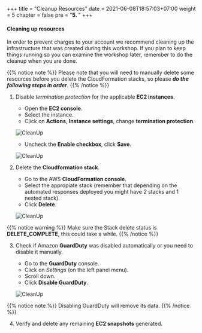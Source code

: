 +++
title = "Cleanup Resources"
date = 2021-06-08T18:57:03+07:00
weight = 5
chapter = false
pre = "<b>5. </b>"
+++

#### Cleaning up resources

In order to prevent charges to your account we recommend cleaning up the infrastructure that was created during this workshop. If you plan to keep things running so you can examine the workshop later, remember to do the cleanup when you are done.

{{% notice note %}}
Please note that you will need to manually delete some resources before you delete the CloudFormation stacks, so please **_do the following steps in order_**.
{{% /notice %}}

1. Disable _termination protection_ for the applicable **EC2 instances**.
    - Open the **EC2 console**.
    - Select the instance.
    - Click on **Actions**, **Instance settings**, change **termination protection**.

    ![CleanUp](/images/5/Instance_delete_1.png?width=90pc)

    - Uncheck the **Enable checkbox**, click **Save**.
    
    ![CleanUp](/images/5/Instance_delete_2.png?width=90pc)

2. Delete the **Cloudformation stack**.
    - Go to the AWS **CloudFormation console**.
    - Select the appropiate stack (remember that depending on the automated responses deployed you might have 2 stacks and 1 nested stack).
    - Click **Delete**.
    
    ![CleanUp](/images/5/Delete_stack.png?width=90pc)

{{% notice warning %}}
Make sure the Stack delete status is **DELETE_COMPLETE**, this could take a while.
{{% /notice %}}

3. Check if Amazon **GuardDuty** was disabled automatically or you need to disable it manually.
    - Go to the **GuardDuty** console.
    - Click on _Settings_ (on the left panel menu).
    - Scroll down.
    - Click **Disable GuardDuty**.
    
    ![CleanUp](/images/5/GuardDuty_disable.png?width=90pc)

{{% notice note %}}
Disabling GuardDuty will remove its data.
{{% /notice %}}

4. Verify and delete any remaining **EC2 snapshots** generated.
